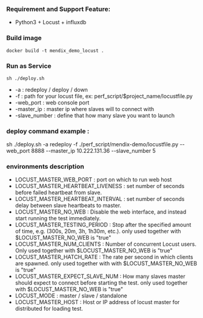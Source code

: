 ### Requirement and Support Feature:
  - Python3 + Locust + influxdb

### Build image
`docker build -t mendix_demo_locust .`

### Run as Service
`sh ./deploy.sh`
  - -a : redeploy / deploy / down 
  - -f : path for your locust file, ex: perf_script/$project_name/locustfile.py
  - -web_port : web console port
  - -master_ip : master ip where slaves will to connect with
  - -slave_number : define that how many slave you want to launch

### deploy command example :
  sh ./deploy.sh -a redeploy -f ./perf_script/mendix-demo/locustfile.py --web_port 8888 --master_ip 10.222.131.36 --slave_number 5

### environments description
  - LOCUST_MASTER_WEB_PORT : port on which to run web host
  - LOCUST_MASTER_HEARTBEAT_LIVENESS : set number of seconds before failed heartbeat from slave.
  - LOCUST_MASTER_HEARTBEAT_INTERVAL : set number of seconds delay between slave heartbeats to master.
  - LOCUST_MASTER_NO_WEB : Disable the web interface, and instead start running the test immediately.
  - LOCUST_MASTER_TESTING_PERIOD : Stop after the specified amount of time, e.g. (300s, 20m, 3h, 1h30m, etc.). only used together with $LOCUST_MASTER_NO_WEB is "true"
  - LOCUST_MASTER_NUM_CLIENTS : Number of concurrent Locust users. Only used together with $LOCUST_MASTER_NO_WEB is "true"
  - LOCUST_MASTER_HATCH_RATE : The rate per second in which clients are spawned. only used together with with $LOCUST_MASTER_NO_WEB is "true"
  - LOCUST_MASTER_EXPECT_SLAVE_NUM : How many slaves master should expect to connect before starting the test. only used together with $LOCUST_MASTER_NO_WEB is "true"
  - LOCUST_MODE : master / slave / standalone
  - LOCUST_MASTER_HOST : Host or IP address of locust master for distributed for loading test.
